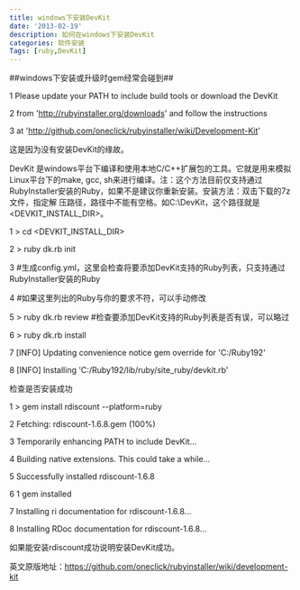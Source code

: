 ```yaml
---
title: windows下安装DevKit
date: '2013-02-19'
description: 如何在windows下安装DevKit
categories: 软件安装
Tags: [ruby,DevKit]
---
```


##windows下安装或升级时gem经常会碰到##

1	Please update your PATH to include build tools or download the DevKit

2	from 'http://rubyinstaller.org/downloads' and follow the instructions

3	at 'http://github.com/oneclick/rubyinstaller/wiki/Development-Kit'

这是因为没有安装DevKit的缘故。

DevKit 是windows平台下编译和使用本地C/C++扩展包的工具。它就是用来模拟Linux平台下的make, gcc, sh来进行编译。注：这个方法目前仅支持通过RubyInstaller安装的Ruby，如果不是建议你重新安装。安装方法：双击下载的7z文件，指定解 压路径，路径中不能有空格。如C:\DevKit，这个路径就是<DEVKIT_INSTALL_DIR>。

1	> cd <DEVKIT_INSTALL_DIR>

2	> ruby dk.rb init

3	#生成config.yml，这里会检查将要添加DevKit支持的Ruby列表，只支持通过RubyInstaller安装的Ruby

4	#如果这里列出的Ruby与你的要求不符，可以手动修改

5	> ruby dk.rb review  #检查要添加DevKit支持的Ruby列表是否有误，可以略过

6	> ruby dk.rb install

7	[INFO] Updating convenience notice gem override for 'C:/Ruby192'

8	[INFO] Installing 'C:/Ruby192/lib/ruby/site_ruby/devkit.rb'

检查是否安装成功

1	> gem install rdiscount --platform=ruby

2	Fetching: rdiscount-1.6.8.gem (100%)

3	Temporarily enhancing PATH to include DevKit...

4	Building native extensions.  This could take a while...

5	Successfully installed rdiscount-1.6.8

6	1 gem installed

7	Installing ri documentation for rdiscount-1.6.8...

8	Installing RDoc documentation for rdiscount-1.6.8...

如果能安装rdiscount成功说明安装DevKit成功。

英文原版地址：https://github.com/oneclick/rubyinstaller/wiki/development-kit